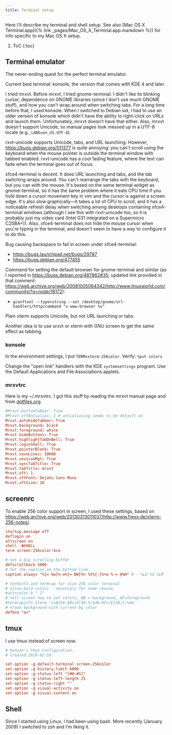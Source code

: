 ```yaml
---
title: Terminal setup
---
```

Here I'll describe my terminal and shell setup. See also [Mac OS X Terminal.app]({% link
_pages/Mac_OS_X_Terminal.app.markdown %}) for info specific to my Mac OS X setup.

1. ToC
{:toc}

## Terminal emulator

The never-ending quest for the perfect terminal emulator.

Current best terminal: konsole, the version that comes with KDE 4 and later.

I tried mrxvt. Before mrxvt, I tried gnome-terminal. I didn't like its blinking cursor,
dependence on GNOME libraries (since I don't use much GNOME stuff), and how you can't wrap around
when switching tabs. For a long time before that, I used konsole. When I switched to Debian sid,
I had to use an older version of konsole which didn't have the ability to right-click on URLs and
launch them. Unfortunately, mrxvt doesn't have that either. Also, mrxvt doesn't support Unicode,
so manual pages look messed up in a UTF-8 locale (e.g., `LANG=en_US.UTF-8`).

rxvt-unicode supports Unicode, tabs, and URL launching. However, <https://bugs.debian.org/511377>
is quite annoying: you can't scroll using the keyboard when the mouse pointer is outside the
terminal window with tabbed enabled. rxvt-unicode has a cool fading feature, where the text can
fade when the terminal goes out of focus.

xfce4-terminal is decent. It does URL launching and tabs, and the tab switching wraps around. You
can't rearrange the tabs with the keyboard, but you can with the mouse. It's based on the same
terminal widget as gnome-terminal, so it has the same problem where it eats CPU time if you hold
down a cursor movement key in vim and the cursor is against a screen edge. It's also slow
graphically&mdash;it takes a lot of CPU to scroll, and it has a noticeable refresh delay when
switching among desktops containing xfce4-terminal windows (although I see this with rxvt-unicode
too, so it is probably just my video card (Intel G31 integrated on a Supermicro C2SBA+)). Also,
xfce4-terminal does not hide the mouse cursor when you're typing in the terminal, and doesn't
seem to have a way to configure it to do this.

Bug causing backspace to fail in screen under xfce4-terminal:

* <https://bugs.launchpad.net/bugs/29787>
* <https://bugs.debian.org/477455>

Command for setting the default browser for gnome-terminal and similar (as I reported in
<https://bugs.debian.org/487862#35>; updated link provided in that comment:
<https://web.archive.org/web/20081005064342/http://www.linuxworld.com/community/?q=node/18172>):

* `gconftool --type=string --set /desktop/gnome/url-handlers/http/command "x-www-browser %s"`

Plain xterm supports Unicode, but not URL launching or tabs.

Another idea is to use urxvt or xterm with GNU screen to get the same effect as tabbing.

### konsole

In the environment settings, I put `TERM=xterm-256color`. Verify: `tput colors`

Change the "open link" handlers with the KDE `systemsettings` program. Use the Default Applications and File Associations applets.

### mrxvtrc

Here is my ~/.mrxvtrc. I got this stuff by reading the mrxvt manual page and from
[dotfiles.org](https://web.archive.org/web/20100718094557/http://dotfiles.org/.mrxvtrc).

```conf
#Mrxvt.bottomTabbar: True
#Mrxvt.xftAntialias: 1 # antialiasing seems to be default on
Mrxvt.autohideTabbar: True
Mrxvt.background: black
Mrxvt.foreground: white
Mrxvt.hideButtons: True
Mrxvt.highlightTabOnBell: True
Mrxvt.loginShell: True
Mrxvt.pointerBlank: True
Mrxvt.saveLines: 10000
Mrxvt.sessionMgt: True
Mrxvt.syncTabTitle: True
Mrxvt.tabTitle: mrxvt
Mrxvt.xft: 1
Mrxvt.xftFont: DejaVu Sans Mono
Mrxvt.xftSize: 10
```

## screenrc

To enable 256 color support in screen, I used these settings, based on
<https://web.archive.org/web/20130313011037/http://www.frexx.de/xterm-256-notes/>.

```conf
startup_message off
deflogin on
altscreen on
shell -$SHELL
term screen-256color-bce

# set a big scrolling buffer
defscrollback 5000
# Set the caption on the bottom line
caption always "%{= kw}%-w%{= BW}%n %t%{-}%+w %-= @%H" # - %LD %d %LM - %c"

# terminfo and termcap for nice 256 color terminal
# allow bold colors - necessary for some reason
#attrcolor b ".I"
# tell screen how to set colors. AB = background, AF=foreground
#termcapinfo xterm 'Co#256:AB=\E[48;5;%dm:AF=\E[38;5;%dm'
# erase background with current bg color
defbce "on"
```

## tmux

I use tmux instead of screen now.

```conf
# Kenyon's tmux configuration.
# Created 2010-02-18.

set-option -g default-terminal screen-256color
set-option -g history-limit 6000
set-option -g status-left "[#H:#S]"
set-option -g status-left-length 25
set-option -g status-right ""
set-option -g visual-activity on
set-option -g visual-content on
```

## Shell

Since I started using Linux, I had been using bash. More recently (January 2009) I switched to zsh and I'm liking it.
